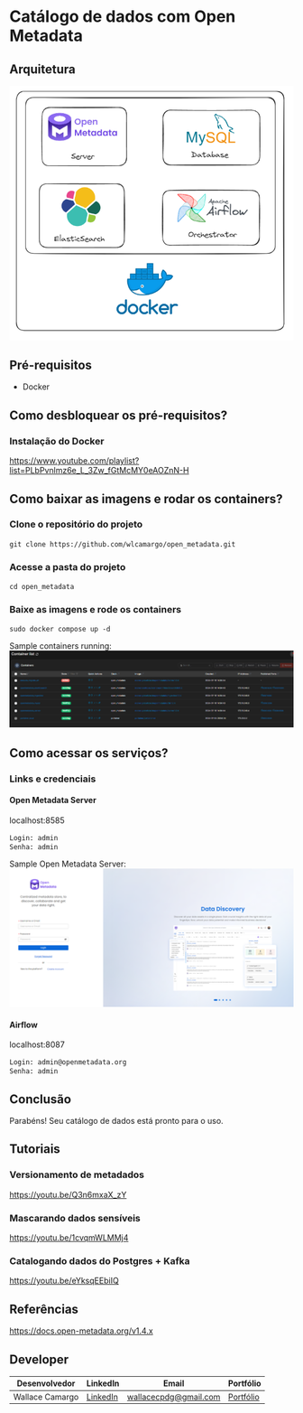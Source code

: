 # Catálogo de dados com Open Metadata

## Arquitetura
![image](assets/architecture.png)

## Pré-requisitos
* Docker

## Como desbloquear os pré-requisitos?
### Instalação do Docker
https://www.youtube.com/playlist?list=PLbPvnlmz6e_L_3Zw_fGtMcMY0eAOZnN-H

## Como baixar as imagens e rodar os containers?
### Clone o repositório do projeto
```
git clone https://github.com/wlcamargo/open_metadata.git
```

### Acesse a pasta do projeto
```
cd open_metadata
```

### Baixe as imagens e rode os containers
```
sudo docker compose up -d
```

Sample containers running:
![image](assets/container-running.png)

## Como acessar os serviços?
### Links e credenciais
#### Open Metadata Server

localhost:8585

```
Login: admin
Senha: admin
```

Sample Open Metadata Server:
![image](assets/login-server.png)

#### Airflow

localhost:8087

```
Login: admin@openmetadata.org
Senha: admin
```

## Conclusão
Parabéns! Seu catálogo de dados está pronto para o uso.

## Tutoriais
### Versionamento de metadados
https://youtu.be/Q3n6mxaX_zY

### Mascarando dados sensíveis
https://youtu.be/1cvqmWLMMj4

### Catalogando dados do Postgres + Kafka
https://youtu.be/eYksqEEbiIQ

## Referências
https://docs.open-metadata.org/v1.4.x

## Developer
| Desenvolvedor      | LinkedIn                                   | Email                        | Portfólio                              |
|--------------------|--------------------------------------------|------------------------------|----------------------------------------|
| Wallace Camargo    | [LinkedIn](https://www.linkedin.com/in/wallace-camargo-35b615171/) | wallacecpdg@gmail.com        | [Portfólio](https://wlcamargo.github.io/)   |